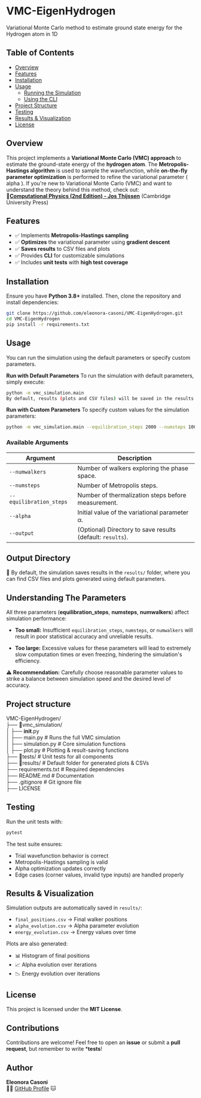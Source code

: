 # VMC-EigenHydrogen
Variational Monte Carlo method to estimate ground state energy for the Hydrogen atom in 1D

## Table of Contents
- [Overview](#overview)
- [Features](#features)
- [Installation](#installation)
- [Usage](#usage)
  - [Running the Simulation](#running-the-simulation)
  - [Using the CLI](#using-the-cli)
- [Project Structure](#project-structure)
- [Testing](#testing)
- [Results & Visualization](#results--visualization)
- [License](#license)

## Overview
This project implements a **Variational Monte Carlo (VMC) approach** to estimate the ground-state energy of the **hydrogen atom**. The **Metropolis-Hastings algorithm** is used to sample the wavefunction, while **on-the-fly parameter optimization** is performed to refine the variational parameter \( alpha \). If you're new to Variational Monte Carlo (VMC) and want to understand the theory behind this method, check out:  
📖**[Computational Physics (2nd Edition) - Jos Thijssen](https://www.cambridge.org/)** (Cambridge University Press)

## Features
- ✅ Implements **Metropolis-Hastings sampling**  
- ✅ **Optimizes** the variational parameter using **gradient descent**  
- ✅ **Saves results** to CSV files and plots
- ✅ Provides **CLI** for customizable simulations  
- ✅ Includes **unit tests** with **high test coverage**  

## Installation
Ensure you have **Python 3.8+** installed. Then, clone the repository and install dependencies:
```bash
git clone https://github.com/eleonora-casoni/VMC-EigenHydrogen.git
cd VMC-EigenHydrogen
pip install -r requirements.txt 
```
## Usage
You can run the simulation using the default parameters or specify custom parameters.

**Run with Default Parameters**
To run the simulation with default parameters, simply execute:

```bash
python -m vmc_simulation.main
By default, results (plots and CSV files) will be saved in the results folder.
```
**Run with Custom Parameters**
To specify custom values for the simulation parameters:

```bash
python -m vmc_simulation.main --equilibration_steps 2000 --numsteps 100 --numwalkers 3000 --alpha 1 --output my_results
```
### Available Arguments

| Argument              | Description                                                    |
|-----------------------|----------------------------------------------------------------|
| `--numwalkers`        | Number of walkers exploring the phase space.                    |
| `--numsteps`          | Number of Metropolis steps.                                     |
| `--equilibration_steps` | Number of thermalization steps before measurement.             |
| `--alpha`             | Initial value of the variational parameter α.                 |
| `--output`            | (Optional) Directory to save results (default: `results`).     |

## Output Directory

📂 By default, the simulation saves results in the `results/` folder, where you can find CSV files and plots generated using default parameters.

## Understanding The Parameters

All three parameters (**equilibration_steps**, **numsteps**, **numwalkers**) affect simulation performance:

*   **Too small:** Insufficient `equilibration_steps`, `numsteps`, or `numwalkers` will result in poor statistical accuracy and unreliable results.

*   **Too large:** Excessive values for these parameters will lead to extremely slow computation times or even freezing, hindering the simulation's efficiency.

⚠️  **Recommendation:** Carefully choose reasonable parameter values to strike a balance between simulation speed and the desired level of accuracy.

## Project structure
VMC-EigenHydrogen/  
├── 📂vmc_simulation/  
│   ├── __init__.py  
│   ├── main.py           # Runs the full VMC simulation  
│   ├── simulation.py     # Core simulation functions  
│   ├── plot.py           # Plotting & result-saving functions  
├── 📂tests/              # Unit tests for all components  
├── 📂results/            # Default folder for generated plots & CSVs  
├── requirements.txt      # Required dependencies  
├── README.md             # Documentation  
├── .gitignore            # Git ignore file  
├── LICENSE  

## Testing

Run the unit tests with:

```bash
pytest 
```
The test suite ensures:

*   Trial wavefunction behavior is correct
*   Metropolis-Hastings sampling is valid
*   Alpha optimization updates correctly
*   Edge cases (corner values, invalid type inputs) are handled properly

## Results & Visualization

Simulation outputs are automatically saved in `results/`:

*   `final_positions.csv` → Final walker positions
*   `alpha_evolution.csv` → Alpha parameter evolution
*   `energy_evolution.csv` → Energy values over time

Plots are also generated:

*   📊 Histogram of final positions
*   📈 Alpha evolution over iterations
*   📉 Energy evolution over iterations

## License
This project is licensed under the **MIT License**.

## Contributions
Contributions are welcome! Feel free to open an **issue** or submit a **pull request**, but remember to write ***tests**!

**Author**
----------

**Eleonora Casoni**  
👩‍💻 [GitHub Profile](https://github.com/eleonora-casoni) 🐱

